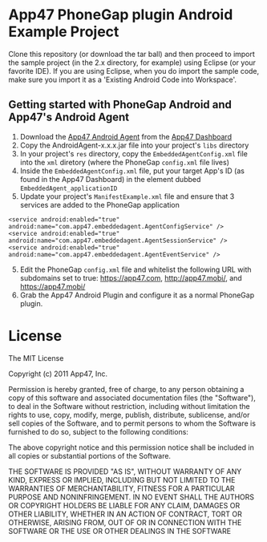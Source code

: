 # App47 PhoneGap plugin Android Example Project

Clone this repository (or download the tar ball) and then proceed to import the sample project (in the 2.x directory, for example) using Eclipse (or your favorite IDE). If you are using Eclipse, when you do import the sample code, make sure you import it as a 'Existing Android Code into Workspace'. 

## Getting started with PhoneGap Android and App47's Android Agent

1. Download the [App47 Android Agent](http://app47.com/wiki/doku.php?id=configure:androidapp) from the [App47 Dashboard](https://cirrus.app47.com)
2. Copy the AndroidAgent-x.x.x.jar file into your project's `libs` directory
3. In your project's `res` directory, copy the `EmbeddedAgentConfig.xml` file into the `xml` diretory (where the PhoneGap `config.xml` file lives)
4. Inside the `EmbeddedAgentConfig.xml` file, put your target App's ID (as found in the App47 Dashboard) in the element dubbed `EmbeddedAgent_applicationID`
4. Update your project's `ManifestExample.xml` file and ensure that 3 services are added to the PhoneGap application
```
<service android:enabled="true" android:name="com.app47.embeddedagent.AgentConfigService" />
<service android:enabled="true" android:name="com.app47.embeddedagent.AgentSessionService" />
<service android:enabled="true" android:name="com.app47.embeddedagent.AgentEventService" />
```
5. Edit the PhoneGap `config.xml` file and whitelist the following URL with subdomains set to true: https://app47.com, http://app47.mobi/, and https://app47.mobi/ 
6. Grab the App47 Android Plugin and configure it as a normal PhoneGap plugin.

# License

The MIT License

Copyright (c) 2011 App47, Inc.

Permission is hereby granted, free of charge, to any person obtaining a copy of this software and associated documentation files (the "Software"), to deal in the Software without restriction, including without limitation the rights to use, copy, modify, merge, publish, distribute, sublicense, and/or sell copies of the Software, and to permit persons to whom the Software is furnished to do so, subject to the following conditions:

The above copyright notice and this permission notice shall be included in all copies or substantial portions of the Software.

THE SOFTWARE IS PROVIDED "AS IS", WITHOUT WARRANTY OF ANY KIND, EXPRESS OR IMPLIED, INCLUDING BUT NOT LIMITED TO THE WARRANTIES OF MERCHANTABILITY, FITNESS FOR A PARTICULAR PURPOSE AND NONINFRINGEMENT. IN NO EVENT SHALL THE AUTHORS OR COPYRIGHT HOLDERS BE LIABLE FOR ANY CLAIM, DAMAGES OR OTHER LIABILITY, WHETHER IN AN ACTION OF CONTRACT, TORT OR OTHERWISE, ARISING FROM, OUT OF OR IN CONNECTION WITH THE SOFTWARE OR THE USE OR OTHER DEALINGS IN THE SOFTWARE